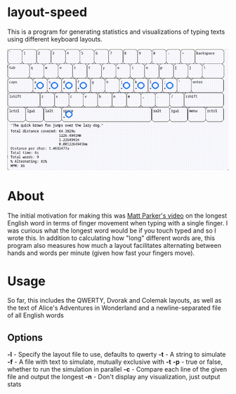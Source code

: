 # layout-speed
This is a program for generating statistics and visualizations of typing texts using different keyboard layouts.

![Demonstration gif](recording.gif)

# About
The initial motivation for making this was [Matt Parker's video](https://www.youtube.com/watch?v=Mf2H9WZSIyw) on the longest English word in terms of finger movement when typing with a single finger. I was curious what the longest word would be if you touch typed and so I wrote this. In addition to calculating how "long" different words are, this program also measures how much a layout facilitates alternating between hands and words per minute (given how fast your fingers move).

# Usage
So far, this includes the QWERTY, Dvorak and Colemak layouts, as well as the text of Alice's Adventures in Wonderland and a newline-separated file of all English words
## Options
**-l** - Specify the layout file to use, defaults to qwerty
**-t** - A string to simulate
**-f** - A file with text to simulate, mutually exclusive with **-t**
**-p** - true or false, whether to run the simulation in parallel
**-c** - Compare each line of the given file and output the longest
**-n** - Don't display any visualization, just output stats

